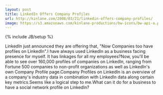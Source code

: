 ```yaml
---
layout: post
title: LinkedIn Offers Company Profiles
url: http://kinlane.com/2008/03/21/linkedin-offers-company-profiles/
image: https://s3.amazonaws.com/kinlane-productions/bw-icons/bw-api-a.png
---
```

{% include JB/setup %}
LinkedIn just announced they are offering that, "Now Companies too have profiles on LinkedIn".I have always used LinkedIn as a business facing presence for myself.  It has linkages for all my employees?Now, you'll be able to see over 160,000 profiles of companies on LinkedIn, ranging from Fortune 500 companies to non-profit organizations as well as LinkedIn's own Company Profile page.Company Profiles on LinkedIn is an overview of a company's industry data in combination with LinkedIn data along certain key metrics.Seems like a logical step to me.What can it do for a business to have a social network profile on LinkedIn?